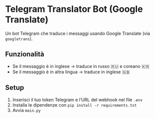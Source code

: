# Telegram Translator Bot (Google Translate)

Un bot Telegram che traduce i messaggi usando Google Translate (via `googletrans`).

## Funzionalità
- Se il messaggio è in inglese → traduce in russo 🇷🇺 e coreano 🇰🇷
- Se il messaggio è in altra lingua → traduce in inglese 🇬🇧

## Setup
1. Inserisci il tuo token Telegram e l’URL del webhook nel file `.env`
2. Installa le dipendenze con `pip install -r requirements.txt`
3. Avvia `main.py`

